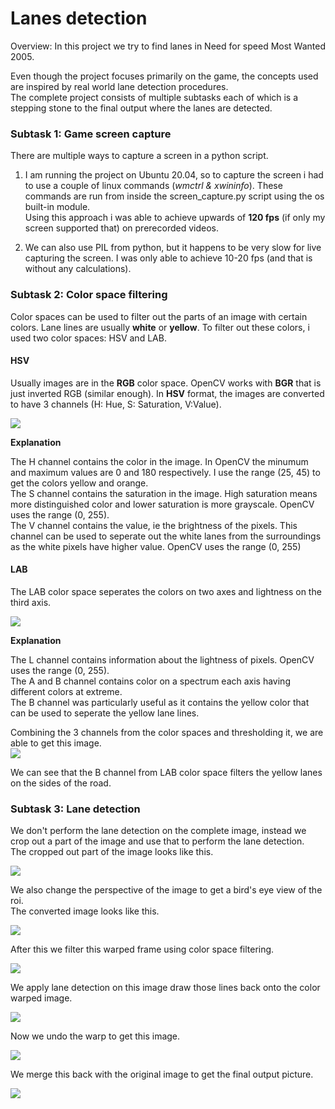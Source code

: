 # Lanes detection
Overview:
In this project we try to find lanes in Need for speed Most Wanted 2005.  

Even though the project focuses primarily on the game, the concepts used are inspired by real world lane detection procedures.  
The complete project consists of multiple subtasks each of which is a stepping stone to the final output where the lanes are detected.  
### Subtask 1: Game screen capture  
There are multiple ways to capture a screen in a python script.  
1. I am running the project on Ubuntu 20.04, so to capture the screen i had to use a couple of linux commands (*wmctrl & xwininfo*). These commands are run from inside the screen_capture.py script using the os built-in module.  
Using this approach i was able to achieve upwards of **120 fps** (if only my screen supported that) on prerecorded videos.  

2. We can also use PIL from python, but it happens to be very slow for live capturing the screen. I was only able to achieve 10-20 fps (and that is without any calculations).  

### Subtask 2: Color space filtering  
Color spaces can be used to filter out the parts of an image with certain colors. Lane lines are usually **white** or **yellow**. To filter out these colors, i used two color spaces: HSV and LAB.  
#### HSV  
Usually images are in the **RGB** color space. OpenCV works with **BGR** that is just inverted RGB (similar enough). In **HSV** format, the images are converted to have 3 channels (H: Hue, S: Saturation, V:Value).  

![](https://github.com/AmarCodes-22/need_for_learning/blob/main/readme_stuff/HSV_color_space_smol.png)  

__Explanation__  

The H channel contains the color in the image. In OpenCV the minumum and maximum values are 0 and 180 respectively. I use the range (25, 45) to get the colors yellow and orange.  
The S channel contains the saturation in the image. High saturation means more distinguished color and lower saturation is more grayscale. OpenCV uses the range (0, 255).  
The V channel contains the value, ie the brightness of the pixels. This channel can be used to seperate out the white lanes from the surroundings as the white pixels have higher value. OpenCV uses the range (0, 255)

#### LAB  
The LAB color space seperates the colors on two axes and lightness on the third axis.

![](https://github.com/AmarCodes-22/need_for_learning/blob/main/readme_stuff/LAB_color_space_smol.png)  

__Explanation__

The L channel contains information about the lightness of pixels. OpenCV uses the range (0, 255).  
The A and B channel contains color on a spectrum each axis having different colors at extreme.    
The B channel was particularly useful as it contains the yellow color that can be used to seperate the yellow lane lines.  

Combining the 3 channels from the color spaces and thresholding it, we are able to get this image.  
![](https://github.com/AmarCodes-22/need_for_learning/blob/main/readme_stuff/original_and_filtered.png)

We can see that the B channel from LAB color space filters the yellow lanes on the sides of the road.  

### Subtask 3: Lane detection  
We don't perform the lane detection on the complete image, instead we crop out a part of the image and use that to perform the lane detection.  
The cropped out part of the image looks like this.  

![](https://github.com/AmarCodes-22/need_for_learning/blob/main/readme_stuff/roi_smol.png)

We also change the perspective of the image to get a bird's eye view of the roi.  
The converted image looks like this.  

![](https://github.com/AmarCodes-22/need_for_learning/blob/main/readme_stuff/warped_smol.png)  

After this we filter this warped frame using color space filtering.

![](https://github.com/AmarCodes-22/need_for_learning/blob/main/readme_stuff/warped_filtered_smol.png)  

We apply lane detection on this image draw those lines back onto the color warped image.

![](https://github.com/AmarCodes-22/need_for_learning/blob/main/readme_stuff/warped_and_lanes_drawn_smol.png)  

Now we undo the warp to get this image.

![](https://github.com/AmarCodes-22/need_for_learning/blob/main/readme_stuff/unwarped_and_lanes_drawn_smol.png)  

We merge this back with the original image to get the final output picture.

![](https://github.com/AmarCodes-22/need_for_learning/blob/main/readme_stuff/original_and_lanes.png)
